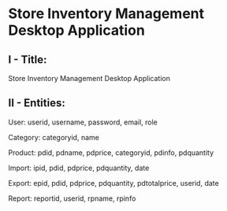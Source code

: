 # Store Inventory Management Desktop Application

## **I - Title:**

Store Inventory Management Desktop Application


## **II - Entities:**
  
User: userid, username, password, email, role
  
Category: categoryid, name
  
Product: pdid, pdname, pdprice, categoryid, pdinfo, pdquantity
  
Import: ipid, pdid, pdprice, pdquantity, date
  
Export: epid, pdid, pdprice, pdquantity, pdtotalprice, userid, date
  
Report: reportid, userid, rpname, rpinfo
